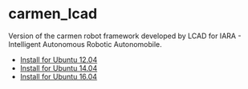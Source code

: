 # carmen_lcad
Version of the carmen robot framework developed by LCAD for IARA - Intelligent Autonomous Robotic Autonomobile.

- [Install for Ubuntu 12.04](http://www.lcad.inf.ufes.br/wiki/index.php/Instala%C3%A7%C3%A3o_Carmen_para_Ubuntu_12.04.3)
- [Install for Ubuntu 14.04](https://github.com/LCAD-UFES/carmen_lcad/wiki/Installing-Carmen-LCAD-on-Ubuntu-14)
- [Install for Ubuntu 16.04](https://github.com/LCAD-UFES/carmen_lcad/wiki/Installing-Carmen-LCAD-on-Ubuntu-16)


